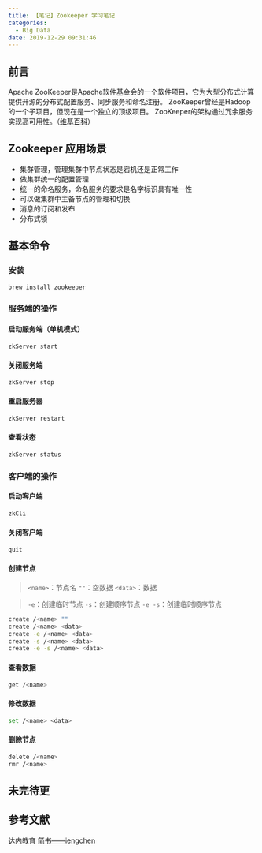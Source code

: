 ```yaml
---
title: 【笔记】Zookeeper 学习笔记
categories:
  - Big Data
date: 2019-12-29 09:31:46
---
```


## 前言

Apache ZooKeeper是Apache软件基金会的一个软件项目，它为大型分布式计算提供开源的分布式配置服务、同步服务和命名注册。 ZooKeeper曾经是Hadoop的一个子项目，但现在是一个独立的顶级项目。 ZooKeeper的架构通过冗余服务实现高可用性。（[维基百科](https://zh.wikipedia.org/wiki/Apache_ZooKeeper)）

<!-- more -->

## Zookeeper 应用场景

- 集群管理，管理集群中节点状态是宕机还是正常工作
- 做集群统一的配置管理
- 统一的命名服务，命名服务的要求是名字标识具有唯一性
- 可以做集群中主备节点的管理和切换
- 消息的订阅和发布
- 分布式锁

## 基本命令

### 安装

``` sh
brew install zookeeper
```

### 服务端的操作

#### 启动服务端（单机模式）

``` sh
zkServer start
```

#### 关闭服务端

``` sh
zkServer stop
```

#### 重启服务器

``` sh
zkServer restart
```

#### 查看状态

``` sh
zkServer status
```

### 客户端的操作

#### 启动客户端

``` sh
zkCli
```

#### 关闭客户端

``` sh
quit
```

#### 创建节点

> `<name>`：节点名
> `""`：空数据
> `<data>`：数据

> `-e`：创建临时节点
> `-s`：创建顺序节点
> `-e -s`：创建临时顺序节点

``` sh
create /<name> ""
create /<name> <data>
create -e /<name> <data>
create -s /<name> <data>
create -e -s /<name> <data>
```

#### 查看数据

``` sh
get /<name>
```

#### 修改数据

``` sh
set /<name> <data>
```

#### 删除节点

``` sh
delete /<name>
rmr /<name>
```

## 未完待更

## 参考文献

[达内教育](http://www.tmooc.cn)
[简书——iengchen](https://www.jianshu.com/p/b889b86536be)

